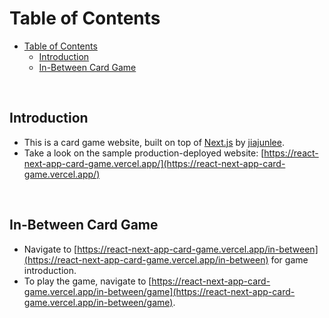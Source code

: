 # Table of Contents
- [Table of Contents](#table-of-contents)
  - [Introduction](#introduction)
  - [In-Between Card Game](#in-between-card-game)

<br>

## Introduction
- This is a card game website, built on top of [Next.js](https://nextjs.org/) by [jiajunlee](https://github.com/jiajunlee19). 
- Take a look on the sample production-deployed website: [https://react-next-app-card-game.vercel.app/](https://react-next-app-card-game.vercel.app/)

<br>

## In-Between Card Game
- Navigate to [https://react-next-app-card-game.vercel.app/in-between](https://react-next-app-card-game.vercel.app/in-between) for game introduction. 
- To play the game, navigate to [https://react-next-app-card-game.vercel.app/in-between/game](https://react-next-app-card-game.vercel.app/in-between/game). 

<br>